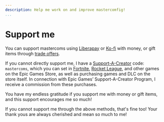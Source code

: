 ```yaml
---
description: Help me work on and improve mastercomfig!
...
```


# Support me

You can support mastercoms using [Liberapay](https://liberapay.com/mastercoms/) or [Ko-fi](https://ko-fi.com/mastercoms) with money, or gift items through [trade offers](https://steamcommunity.com/tradeoffer/new/?partner=85845165&token=M9cQHh8N).

If you cannot directly support me, I have a [Support-A-Creator](https://www.epicgames.com/fortnite/en-US/news/support-a-creator-faq) code: `mastercoms`,
which you can set in
[Fortnite](https://www.epicgames.com/fortnite/en-US/news/support-a-creator-faq),
[Rocket League](https://www.rocketleague.com/support-a-creator/),
and other games on the Epic Games Store, as well as purchasing games and DLC on the store itself.
In connection with Epic Games’ Support-A-Creator Program, I receive a commission from these purchases.

<!-- You can use Ko-fi to get [a config commission](https://ko-fi.com/mastercoms/commissions), where I personally tune a config exactly to your preferences and PC setup. I can also do this via a trade for 3 keys. There is also an addon where I can do advanced scripting at your request (6 keys if paying via trade). -->

<!-- Finally, you can buy early access to the config for a month through [Ko-fi](https://ko-fi.com/mastercoms/shop). This will give you access to more frequent updates released throughout the month, rather than the monthly stable releases of the config. -->

You have my endless gratitude if you support me with money or gift items, and this support encourages me so much!

If you cannot support me through the above methods, that's fine too! Your thank yous are always cherished and mean so much to me!
